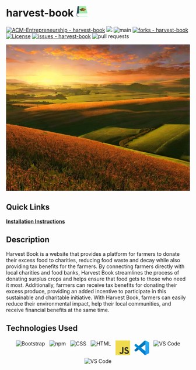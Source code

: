 # harvest-book <img src="harvest-book/public/images/harvest_book_logo_cropped.png" height="30">
[![ACM-Entrepreneurship - harvest-book](https://img.shields.io/static/v1?label=ACM-Entrepreneurship&message=harvest-book-02&color=blue&logo=github)](https://github.com/ACM-Entrepreneurship/harvest-book-02 "Go to GitHub repo")
<a href="https://github.com/ACM-Entrepreneurship/harvest-book-02/graphs/contributors" alt="Contributors">
        <img src="https://img.shields.io/github/contributors/ACM-Entrepreneurship/harvest-book-02" /></a>
![main](https://img.shields.io/github/last-commit/ACM-Entrepreneurship/harvest-book-02/main)
[![forks - harvest-book](https://img.shields.io/github/forks/ACM-Entrepreneurship/harvest-book-02?style=social)](https://github.com/ACM-Entrepreneurship/harvest-book-02)
[![License](https://img.shields.io/badge/License-MIT-blue)](#license)
[![issues - harvest-book](https://img.shields.io/github/issues/ACM-Entrepreneurship/harvest-book-02)](https://github.com/ACM-Entrepreneurship/harvest-book-02/issues)
![pull requests](https://img.shields.io/github/issues-pr/ACM-Entrepreneurship/harvest-book-02)
<p>
  <img src="harvest-book/public/images/harvest_book_page.png" height="400">
 </p>
 
 ## Quick Links
[__Installation Instructions__](harvest-book/README.md)

## Description
Harvest Book is a website that provides a platform for farmers to donate their excess food to charities, reducing food waste and decay while also providing tax benefits for the farmers. By connecting farmers directly with local charities and food banks, Harvest Book streamlines the process of donating surplus crops and helps ensure that food gets to those who need it most. Additionally, farmers can receive tax benefits for donating their excess produce, providing an added incentive to participate in this sustainable and charitable initiative. With Harvest Book, farmers can easily reduce their environmental impact, help their local communities, and receive financial benefits at the same time.

## Technologies Used
<p align="center">
<img src="https://github.com/bablubambal/All_logo_and_pictures/blob/main/frameworks/boostrap.svg" alt="Bootstrap" height="40" style="vertical-align:top; margin:4px">
<img src="https://github.com/bablubambal/All_logo_and_pictures/blob/main/others/npm.svg" alt="npm" height="40" style="vertical-align:top; margin:4px">
<img src="https://raw.githubusercontent.com/bablubambal/All_logo_and_pictures/1ac69ce5fbc389725f16f989fa53c62d6e1b4883/social%20icons/css3.svg" alt="CSS" height="40" style="vertical-align:top; margin:4px">
<img src="https://raw.githubusercontent.com/bablubambal/All_logo_and_pictures/1ac69ce5fbc389725f16f989fa53c62d6e1b4883/social%20icons/html5.svg" alt="HTML" height="40" style="vertical-align:top; margin:4px">
<img src="https://raw.githubusercontent.com/github/explore/80688e429a7d4ef2fca1e82350fe8e3517d3494d/topics/javascript/javascript.png" alt="Javascript" height="40" style="vertical-align:top; margin:4px">
<img src="https://raw.githubusercontent.com/github/explore/80688e429a7d4ef2fca1e82350fe8e3517d3494d/topics/visual-studio-code/visual-studio-code.png" alt="VS Code" height="40" style="vertical-align:top; margin:4px">
<img src="https://avatars.githubusercontent.com/u/3717923?s=280&v=4" alt="VS Code" height="40" style="vertical-align:top; margin:4px">
<img src="https://seeklogo.com/images/N/next-js-logo-8FCFF51DD2-seeklogo.com.png" alt="VS Code" height="40" style="vertical-align:top; margin:4px">
</p>
